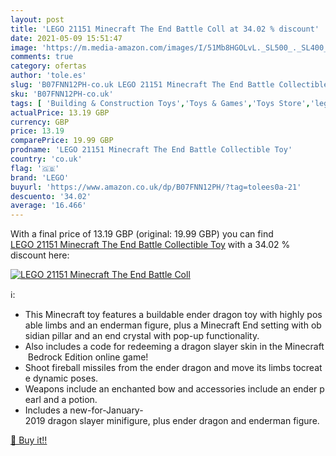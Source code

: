 ```yaml
---
layout: post
title: 'LEGO 21151 Minecraft The End Battle Coll at 34.02 % discount'
date: 2021-05-09 15:51:47
image: 'https://m.media-amazon.com/images/I/51Mb8HGOLvL._SL500_._SL400_.jpg'
comments: true
category: ofertas
author: 'tole.es'
slug: 'B07FNN12PH-co.uk LEGO 21151 Minecraft The End Battle Collectible Toy'
sku: 'B07FNN12PH-co.uk'
tags: [ 'Building & Construction Toys','Toys & Games','Toys Store','lego', ]
actualPrice: 13.19 GBP
currency: GBP
price: 13.19
comparePrice: 19.99 GBP
prodname: 'LEGO 21151 Minecraft The End Battle Collectible Toy'
country: 'co.uk'
flag: '🇬🇧'
brand: 'LEGO'
buyurl: 'https://www.amazon.co.uk/dp/B07FNN12PH/?tag=tolees0a-21'
descuento: '34.02'
average: '16.466'
---
```


With a final price of 13.19 GBP (original: 19.99 GBP) you can find [LEGO 21151 Minecraft The End Battle Collectible Toy](https://www.amazon.co.uk/dp/B07FNN12PH/?tag=tolees0a-21) with a  34.02 % discount here:

[![LEGO 21151 Minecraft The End Battle Coll](https://m.media-amazon.com/images/I/51Mb8HGOLvL._SL500_._SL400_.jpg)](https://www.amazon.co.uk/dp/B07FNN12PH/?tag=tolees0a-21)

ℹ️:

- This Minecraft toy features a buildable ender dragon toy with highly posable limbs and an enderman figure, plus a Minecraft End setting with obsidian pillar and an end crystal with pop-up functionality.
- Also includes a code for redeeming a dragon slayer skin in the Minecraft Bedrock Edition online game!
- Shoot fireball missiles from the ender dragon and move its limbs tocreate dynamic poses.
- Weapons include an enchanted bow and accessories include an ender pearl and a potion.
- Includes a new-for-January-2019 dragon slayer minifigure, plus ender dragon and enderman figure.

[🛒 Buy it!!](https://www.amazon.co.uk/dp/B07FNN12PH/?tag=tolees0a-21)
